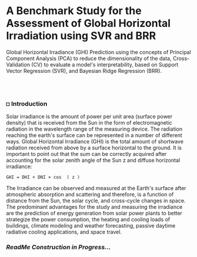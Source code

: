 # A Benchmark Study for the Assessment of Global Horizontal Irradiation using SVR and BRR
Global Horizontal Irradiance (GHI) Prediction using the concepts of Principal Component Analysis (PCA) to reduce the dimensionality of the data, Cross-Validation (CV) to evaluate a model's interpretability, based on Support Vector Regression (SVR), and Bayesian Ridge Regression (BRR).

</br></br>

### ◘ Introduction
Solar irradiance is the amount of power per unit area (surface power density) that is received from the Sun in the form of electromagnetic radiation in the wavelength range of the measuring device. 
The radiation reaching the earth's surface can be represented in a number of different ways. Global Horizontal Irradiance (GHI) is the total amount of shortwave radiation received from above by a surface horizontal to the ground. It is important to point out that the sum can be correctly acquired after accounting for the solar zenith angle of the Sun z and diffuse horizontal irradiance:

```
GHI = DHI + DNI × cos ⁡ ( z ) 
```

The Irradiance can be observed and measured at the Earth's surface after atmospheric absorption and scattering and therefore, is a function of distance from the Sun, the solar cycle, and cross-cycle changes in space. The predominant advantages for the study and measuring the irradiance are the prediction of energy generation from solar power plants to better strategize the power consumption, the heating and cooling loads of buildings, climate modeling and weather forecasting, passive daytime radiative cooling applications, and space travel.

### *ReadMe Construction in Progress...*

</br>

